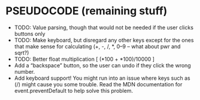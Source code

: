 # PSEUDOCODE (remaining stuff)
- TODO: Value parsing, though that would not be needed if the user clicks buttons only
- TODO: Make keyboard, but disregard any other keys except for the ones that make sense for calculating (+, -, /, *, 0–9 – what about pwr and sqrt?)
- TODO: Better float multiplication [ (*100 + *100)/10000 ]
- Add a “backspace” button, so the user can undo if they click the wrong number.
- Add keyboard support! You might run into an issue where keys such as (/) might cause you some trouble. Read the MDN documentation for event.preventDefault to help solve this problem.
